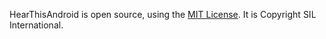 HearThisAndroid is open source, using the [MIT License](http://sil.mit-license.org). It is Copyright SIL International.
